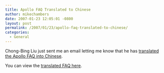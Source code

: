 ```yaml
---
title: Apollo FAQ Translated to Chinese
author: mikechambers
date: 2007-01-23 12:05:01 -0800
layout: post
permalink: /2007/01/23/apollo-faq-translated-to-chinese/
categories:
  - General
---
```



Chong-Bing Liu just sent me an email letting me know that he has [translated the Apollo FAQ into Chinese][1].

You can view the [translated FAQ here][1].

 [1]: http://www.j2eemx.com/ris/article.cfm?ATC_ID=DE5F9DE7-3048-2B5A-269662F203DB7705&frame_down=IN